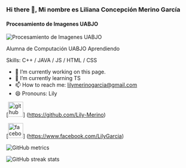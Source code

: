 ### Hi there 👋, Mi nombre es Liliana Concepción Merino García
#### Procesamiento de Imagenes UABJO
![Procesamiento de Imagenes UABJO](https://cdnp2.stackassets.com/b1284961a6fbcbcfabe6f69c2ae4219ff6daa5e0/store/opt/596/298/1ca89e578fc4e326fe08196758c1688929acc8c5eeb8572e2282628cad78/product_30565_product_shot_wide.jpg)

Alumna de Computación UABJO Aprendiendo

Skills: C++ / JAVA / JS / HTML / CSS

- 🔭 I’m currently working on this page. 
- 🌱 I’m currently learning TS 
- 📫 How to reach me: lilymerinogarcia@gmail.com 
- 😄 Pronouns: Lily 


[<img src='https://cdn.jsdelivr.net/npm/simple-icons@3.0.1/icons/github.svg' alt='github' height='40'>]
(https://github.com/Lily-Merino)  

[<img src='https://cdn.jsdelivr.net/npm/simple-icons@3.0.1/icons/facebook.svg' alt='facebook' height='40'>]
(https://www.facebook.com/LilyGarcia)  

![GitHub metrics](https://metrics.lecoq.io/Lily-Merino)  

![GitHub streak stats](https://github-readme-streak-stats.herokuapp.com/?user=Lily-Merino)  

